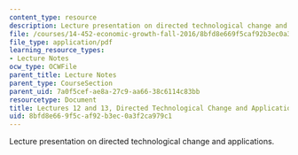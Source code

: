 ```yaml
---
content_type: resource
description: Lecture presentation on directed technological change and applications.
file: /courses/14-452-economic-growth-fall-2016/8bfd8e669f5caf92b3ec0a3f2ca979c1_MIT14_452F16_Lec12and13.pdf
file_type: application/pdf
learning_resource_types:
- Lecture Notes
ocw_type: OCWFile
parent_title: Lecture Notes
parent_type: CourseSection
parent_uid: 7a0f5cef-ae8a-27c9-aa66-38c6114c83bb
resourcetype: Document
title: Lectures 12 and 13, Directed Technological Change and Applications
uid: 8bfd8e66-9f5c-af92-b3ec-0a3f2ca979c1
---
```

Lecture presentation on directed technological change and applications.

